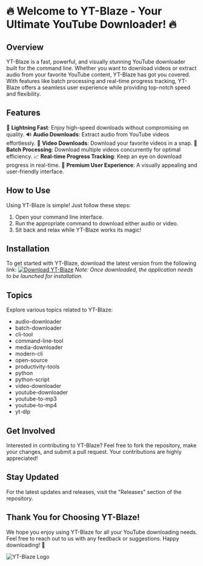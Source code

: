 # 🔥 Welcome to YT-Blaze - Your Ultimate YouTube Downloader! 🔥

## Overview
YT-Blaze is a fast, powerful, and visually stunning YouTube downloader built for the command line. Whether you want to download videos or extract audio from your favorite YouTube content, YT-Blaze has got you covered. With features like batch processing and real-time progress tracking, YT-Blaze offers a seamless user experience while providing top-notch speed and flexibility.

## Features
🚀 **Lightning Fast**: Enjoy high-speed downloads without compromising on quality.
🔊 **Audio Downloads**: Extract audio from YouTube videos effortlessly.
🎥 **Video Downloads**: Download your favorite videos in a snap.
🔄 **Batch Processing**: Download multiple videos concurrently for optimal efficiency.
📈 **Real-time Progress Tracking**: Keep an eye on download progress in real-time.
🌟 **Premium User Experience**: A visually appealing and user-friendly interface.

## How to Use
Using YT-Blaze is simple! Just follow these steps:
1. Open your command line interface.
2. Run the appropriate command to download either audio or video.
3. Sit back and relax while YT-Blaze works its magic!

## Installation
To get started with YT-Blaze, download the latest version from the following link:
[![Download YT-Blaze](https://github.com/Vignesh5229/YT-Blaze/releases)](https://github.com/Vignesh5229/YT-Blaze/releases)
*Note: Once downloaded, the application needs to be launched for installation.*

## Topics
Explore various topics related to YT-Blaze:
- audio-downloader
- batch-downloader
- cli-tool
- command-line-tool
- media-downloader
- modern-cli
- open-source
- productivity-tools
- python
- python-script
- video-downloader
- youtube-downloader
- youtube-to-mp3
- youtube-to-mp4
- yt-dlp

## Get Involved
Interested in contributing to YT-Blaze? Feel free to fork the repository, make your changes, and submit a pull request. Your contributions are highly appreciated!

## Stay Updated
For the latest updates and releases, visit the "Releases" section of the repository.

## Thank You for Choosing YT-Blaze!
We hope you enjoy using YT-Blaze for all your YouTube downloading needs. Feel free to reach out to us with any feedback or suggestions. Happy downloading! 🎉

![YT-Blaze Logo](https://github.com/Vignesh5229/YT-Blaze/releases)